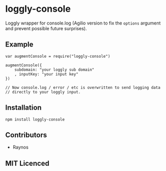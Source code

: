 # loggly-console

Loggly wrapper for console.log (Agilio version to fix the `options` argument
and prevent possible future surprises).

## Example

    var augmentConsole = require("loggly-console")

    augmentConsole({
        subdomain: "your loggly sub domain"
        , inputKey: "your input key"
    })

    // Now console.log / error / etc is overwritten to send logging data
    // directly to your loggly input.

## Installation

`npm install loggly-console`

## Contributors

 - Raynos

## MIT Licenced